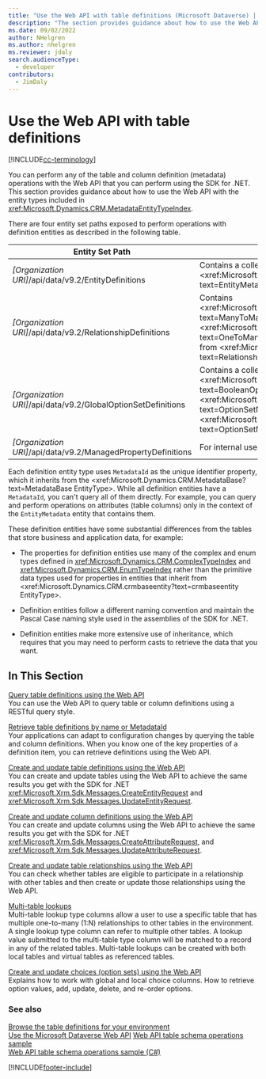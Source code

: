 ```yaml
---
title: "Use the Web API with table definitions (Microsoft Dataverse) | Microsoft Docs"
description: "The section provides guidance about how to use the Web API with the entity types included in Web API Metadata EntityType Reference, enabling you to read, create, and update table and column definitions."
ms.date: 09/02/2022
author: NHelgren
ms.author: nhelgren
ms.reviewer: jdaly
search.audienceType: 
  - developer
contributors: 
  - JimDaly
---
```

# Use the Web API with table definitions

[!INCLUDE[cc-terminology](../includes/cc-terminology.md)]

You can perform any of the table and column definition (metadata) operations with the Web API that you can perform using the SDK for .NET. This section provides guidance about how to use the Web API with the entity types included in <xref:Microsoft.Dynamics.CRM.MetadataEntityTypeIndex>.  

 There are four entity set paths exposed to perform operations with definition entities as described in the following table.  
  
|Entity Set Path|Description|  
|---------------------|-----------------|  
|*[Organization URI]*/api/data/v9.2/EntityDefinitions|Contains a collection of <xref:Microsoft.Dynamics.CRM.EntityMetadata?text=EntityMetadata EntityType>.|  
|*[Organization URI]*/api/data/v9.2/RelationshipDefinitions|Contains <xref:Microsoft.Dynamics.CRM.ManyToManyRelationshipMetadata?text=ManyToManyRelationshipMetadata EntityType> and <xref:Microsoft.Dynamics.CRM.OneToManyRelationshipMetadata?text=OneToManyRelationshipMetadata EntityType> as both inherit from <xref:Microsoft.Dynamics.CRM.RelationshipMetadataBase?text=RelationshipMetadataBase EntityType>.|  
|*[Organization URI]*/api/data/v9.2/GlobalOptionSetDefinitions|Contains a collection of globally defined <xref:Microsoft.Dynamics.CRM.BooleanOptionSetMetadata?text=BooleanOptionSetMetadata EntityType> and <xref:Microsoft.Dynamics.CRM.OptionSetMetadata?text=OptionSetMetadata EntityType> as both inherit from <xref:Microsoft.Dynamics.CRM.OptionSetMetadata?text=OptionSetMetadata EntityType>.|  
|*[Organization URI]*/api/data/v9.2/ManagedPropertyDefinitions|  For internal use only|  
  
Each definition entity type uses `MetadataId` as the unique identifier property, which it inherits from the <xref:Microsoft.Dynamics.CRM.MetadataBase?text=MetadataBase EntityType>. While all definition entities have a `MetadataId`, you can't query all of them directly. For example, you can query and perform operations on attributes (table columns) only in the context of the `EntityMetadata` entity that contains them.  
  
These definition entities have some substantial differences from the tables that store business and application data, for example:  
  
- The properties for definition entities use many of the complex and enum types defined in <xref:Microsoft.Dynamics.CRM.ComplexTypeIndex> and <xref:Microsoft.Dynamics.CRM.EnumTypeIndex> rather than the primitive data types used for properties in entities that inherit from <xref:Microsoft.Dynamics.CRM.crmbaseentity?text=crmbaseentity EntityType>.  
  
- Definition entities follow a different naming convention and maintain the Pascal Case naming style used in the assemblies of the SDK for .NET.  
  
- Definition entities make more extensive use of inheritance, which requires that you may need to perform casts to retrieve the data that you want.  
  
## In This Section

[Query table definitions using the Web API](query-metadata-web-api.md)  
You can use the Web API to query table or column definitions using a RESTful query style.  

[Retrieve table definitions by name or MetadataId](retrieve-metadata-name-metadataid.md)  
Your applications can adapt to configuration changes by querying the table and column definitions. When you know one of the key properties of a definition item, you can retrieve definitions using the Web API.  

[Create and update table definitions using the Web API](create-update-entity-definitions-using-web-api.md)  
You can create and update tables using the Web API to achieve the same results you get with the SDK for .NET <xref:Microsoft.Xrm.Sdk.Messages.CreateEntityRequest> and <xref:Microsoft.Xrm.Sdk.Messages.UpdateEntityRequest>.  

[Create and update column definitions using the Web API](create-update-column-definitions-using-web-api.md)  
You can create and update columns using the Web API to achieve the same results you get with the SDK for .NET <xref:Microsoft.Xrm.Sdk.Messages.CreateAttributeRequest>, and <xref:Microsoft.Xrm.Sdk.Messages.UpdateAttributeRequest>.  

[Create and update table relationships using the Web API](create-update-entity-relationships-using-web-api.md)  
You can check whether tables are eligible to participate in a relationship with other tables and then create or update those relationships using the Web API.

[Multi-table lookups](multitable-lookup.md)  
Multi-table lookup type columns allow a user to use a specific table that has multiple one-to-many (1:N) relationships to other tables in the environment. A single lookup type column can refer to multiple other tables. A lookup value submitted to the multi-table type column will be matched to a record in any of the related tables. Multi-table lookups can be created with both local tables and virtual tables as referenced tables.

[Create and update choices (option sets) using the Web API](create-update-optionsets.md)  
Explains how to work with global and local choice columns. How to retrieve option values, add, update, delete, and re-order options.

### See also

[Browse the table definitions for your environment](../browse-your-metadata.md)<br />
[Use the Microsoft Dataverse Web API](overview.md)
[Web API table schema operations sample](web-api-metadata-operations-sample.md)  
[Web API table schema operations sample (C#)](samples/webapiservice-metadata-operations.md)

[!INCLUDE[footer-include](../../../includes/footer-banner.md)]
